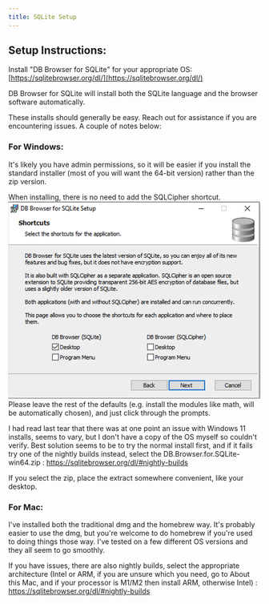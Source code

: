 ```yaml
---
title: SQLite Setup
---
```


## Setup Instructions:
Install "DB Browser for SQLite" for your appropriate OS:
[https://sqlitebrowser.org/dl/](https://sqlitebrowser.org/dl/)

DB Browser for SQLite will install both the SQLite language and the browser software automatically.

These installs should generally be easy. Reach out for assistance if you are encountering issues.
A couple of notes below:

### For Windows:
It's likely you have admin permissions, so it will be easier if you install the standard installer (most of you will want the 64-bit version) rather than the zip version.

When installing,
there is no need to add the SQLCipher shortcut.
![1c93eac7318b3ffff089224eca088892.png](./db_browser_for_sqlite_setup.png)
Please leave the rest of the defaults (e.g. install the modules like math, will be automatically chosen), and just click through the prompts.

I had read last tear that there was at one point an issue with Windows 11 installs, seems to vary, but I don't have a copy of the OS myself so couldn't verify. Best solution seems to be to try the normal install first, and if it fails try one of the nightly builds instead, select the DB.Browser.for.SQLite-win64.zip : https://sqlitebrowser.org/dl/#nightly-builds

If you select the zip, place the extract somewhere convenient, like your desktop.


### For Mac:
I've installed both the traditional dmg and the homebrew way. It's probably easier to use the dmg, but you're welcome to do homebrew if you're used to doing things those way. I've tested on a few different OS versions and they all seem to go smoothly.

If you have issues, there are also nightly builds, select the appropriate architecture (Intel or ARM, if you are unsure which you need, go to About this Mac, and if your processor is M1/M2 then install ARM, otherwise Intel) : https://sqlitebrowser.org/dl/#nightly-builds
